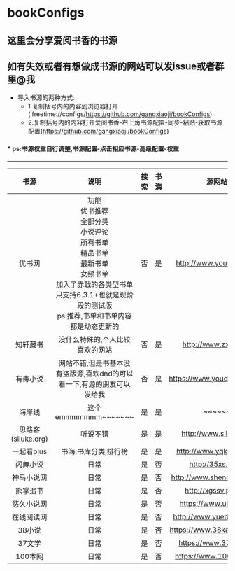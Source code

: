 # bookConfigs

这里会分享爱阅书香的书源</br>
---
如有失效或者有想做成书源的网站可以发issue或者群里@我
---
* 导入书源的两种方式:
	 * 1.复制括号内的内容到浏览器打开(ifreetime://configs/https://github.com/gangxiaoji/bookConfigs)
	 * 2.复制括号内的内容打开爱阅书香-右上角书源配置-同步-粘贴-获取书源配置(https://github.com/gangxiaoji/bookConfigs)
#### * ps:书源权重自行调整,书源配置-点击相应书源-高级配置-权重
------
|书源|说明|搜索|书海|源网站|
|:---:|:---:|:---:|:---:|:---:|
|优书网|功能</br>优书推荐</br>全部分类</br>小说评论</br>所有书单</br>精品书单</br>最新书单</br>女频书单</br>加入了赤戟的各类型书单</br>只支持6.3.1+也就是现阶段的测试版</br>ps:推荐,书单和书单内容都是动态更新的|否|是|http://www.yousuu.com/|
|知轩藏书|没什么特殊的,个人比较喜欢的网站|否|是|http://www.zxcs.me/|
|有毒小说|网站不错,但是书基本没有盗版源,喜欢dnd的可以看一下,有源的朋友可以发给我|否|是|https://www.youdubook.com|
|海岸线|这个emmmmmmm~~~~~~~|是|是|~~~~~~|
|思路客(siluke.org)|听说不错|是|是|http://www.siluke.org|
|一起看plus|书海:书库分类,排行榜|是|是|http://www.yqkplus.com|
|闪舞小说|日常|是|否|http://35xs.com/|
|神马小说网|日常|是|否|http://www.shenmaxs.com/|
|熊掌追书|日常|是|否|http://xgssvip.com/|
|悠久小说网|日常|是|否|https://www.ujxs.com/|
|在线阅读网|日常|是|否|http://www.yuedu88.com/|
|38小说|日常|是|否|https://www.38kanshu.com/|
|37文学|日常|是|否|https://www.37wx.top/|
|100本网|日常|是|否|https://www.100ben.net/|


